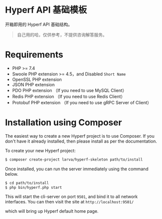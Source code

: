 # Hyperf API 基础模板

开箱即用的 Hyperf API 基础结构。
> 自己用的哈，仅供参考，不提供咨询解答服务。
> 
# Requirements
 - PHP >= 7.4
 - Swoole PHP extension >= 4.5，and Disabled `Short Name`
 - OpenSSL PHP extension
 - JSON PHP extension
 - PDO PHP extension （If you need to use MySQL Client）
 - Redis PHP extension （If you need to use Redis Client）
 - Protobuf PHP extension （If you need to use gRPC Server of Client）

# Installation using Composer

The easiest way to create a new Hyperf project is to use Composer. If you don't have it already installed, then please install as per the documentation.

To create your new Hyperf project:

```bash
$ composer create-project larva/hyperf-skeleton path/to/install
```

Once installed, you can run the server immediately using the command below.

```bash
$ cd path/to/install
$ php bin/hyperf.php start
```

This will start the cli-server on port `9501`, and bind it to all network interfaces. You can then visit the site at `http://localhost:9501/`

which will bring up Hyperf default home page.
